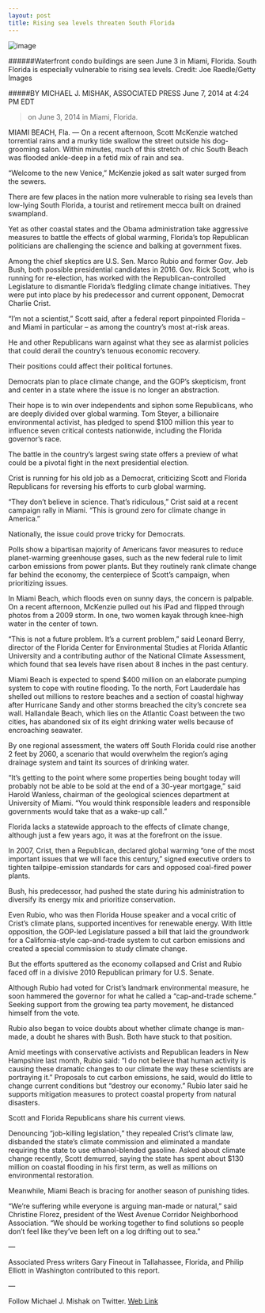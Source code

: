 ```yaml
---
layout: post
title: Rising sea levels threaten South Florida
---
```




![image](http://www.pbs.org/newshour/wp-content/uploads/2014/06/495454545-1024x631.jpg)

######Waterfront condo buildings are seen June 3 in Miami, Florida. South Florida is especially vulnerable to rising sea levels. Credit: Joe Raedle/Getty Images


#####BY MICHAEL J. MISHAK, ASSOCIATED PRESS  June 7, 2014 at 4:24 PM EDT
> on June 3, 2014 in Miami, Florida.


MIAMI BEACH, Fla. — On a recent afternoon, Scott McKenzie watched torrential rains and a murky tide swallow the street outside his dog-grooming salon. Within minutes, much of this stretch of chic South Beach was flooded ankle-deep in a fetid mix of rain and sea.

“Welcome to the new Venice,” McKenzie joked as salt water surged from the sewers.

There are few places in the nation more vulnerable to rising sea levels than low-lying South Florida, a tourist and retirement mecca built on drained swampland.

Yet as other coastal states and the Obama administration take aggressive measures to battle the effects of global warming, Florida’s top Republican politicians are challenging the science and balking at government fixes.

Among the chief skeptics are U.S. Sen. Marco Rubio and former Gov. Jeb Bush, both possible presidential candidates in 2016. Gov. Rick Scott, who is running for re-election, has worked with the Republican-controlled Legislature to dismantle Florida’s fledgling climate change initiatives. They were put into place by his predecessor and current opponent, Democrat Charlie Crist.

“I’m not a scientist,” Scott said, after a federal report pinpointed Florida – and Miami in particular – as among the country’s most at-risk areas.

He and other Republicans warn against what they see as alarmist policies that could derail the country’s tenuous economic recovery.

Their positions could affect their political fortunes.

Democrats plan to place climate change, and the GOP’s skepticism, front and center in a state where the issue is no longer an abstraction.

Their hope is to win over independents and siphon some Republicans, who are deeply divided over global warming. Tom Steyer, a billionaire environmental activist, has pledged to spend $100 million this year to influence seven critical contests nationwide, including the Florida governor’s race.

The battle in the country’s largest swing state offers a preview of what could be a pivotal fight in the next presidential election.

Crist is running for his old job as a Democrat, criticizing Scott and Florida Republicans for reversing his efforts to curb global warming.

“They don’t believe in science. That’s ridiculous,” Crist said at a recent campaign rally in Miami. “This is ground zero for climate change in America.”

Nationally, the issue could prove tricky for Democrats.

Polls show a bipartisan majority of Americans favor measures to reduce planet-warming greenhouse gases, such as the new federal rule to limit carbon emissions from power plants. But they routinely rank climate change far behind the economy, the centerpiece of Scott’s campaign, when prioritizing issues.

In Miami Beach, which floods even on sunny days, the concern is palpable. On a recent afternoon, McKenzie pulled out his iPad and flipped through photos from a 2009 storm. In one, two women kayak through knee-high water in the center of town.

“This is not a future problem. It’s a current problem,” said Leonard Berry, director of the Florida Center for Environmental Studies at Florida Atlantic University and a contributing author of the National Climate Assessment, which found that sea levels have risen about 8 inches in the past century.

Miami Beach is expected to spend $400 million on an elaborate pumping system to cope with routine flooding. To the north, Fort Lauderdale has shelled out millions to restore beaches and a section of coastal highway after Hurricane Sandy and other storms breached the city’s concrete sea wall. Hallandale Beach, which lies on the Atlantic Coast between the two cities, has abandoned six of its eight drinking water wells because of encroaching seawater.

By one regional assessment, the waters off South Florida could rise another 2 feet by 2060, a scenario that would overwhelm the region’s aging drainage system and taint its sources of drinking water.

“It’s getting to the point where some properties being bought today will probably not be able to be sold at the end of a 30-year mortgage,” said Harold Wanless, chairman of the geological sciences department at University of Miami. “You would think responsible leaders and responsible governments would take that as a wake-up call.”

Florida lacks a statewide approach to the effects of climate change, although just a few years ago, it was at the forefront on the issue.

In 2007, Crist, then a Republican, declared global warming “one of the most important issues that we will face this century,” signed executive orders to tighten tailpipe-emission standards for cars and opposed coal-fired power plants.

Bush, his predecessor, had pushed the state during his administration to diversify its energy mix and prioritize conservation.

Even Rubio, who was then Florida House speaker and a vocal critic of Crist’s climate plans, supported incentives for renewable energy. With little opposition, the GOP-led Legislature passed a bill that laid the groundwork for a California-style cap-and-trade system to cut carbon emissions and created a special commission to study climate change.

But the efforts sputtered as the economy collapsed and Crist and Rubio faced off in a divisive 2010 Republican primary for U.S. Senate.

Although Rubio had voted for Crist’s landmark environmental measure, he soon hammered the governor for what he called a “cap-and-trade scheme.” Seeking support from the growing tea party movement, he distanced himself from the vote.

Rubio also began to voice doubts about whether climate change is man-made, a doubt he shares with Bush. Both have stuck to that position.

Amid meetings with conservative activists and Republican leaders in New Hampshire last month, Rubio said: “I do not believe that human activity is causing these dramatic changes to our climate the way these scientists are portraying it.” Proposals to cut carbon emissions, he said, would do little to change current conditions but “destroy our economy.” Rubio later said he supports mitigation measures to protect coastal property from natural disasters.

Scott and Florida Republicans share his current views.

Denouncing “job-killing legislation,” they repealed Crist’s climate law, disbanded the state’s climate commission and eliminated a mandate requiring the state to use ethanol-blended gasoline. Asked about climate change recently, Scott demurred, saying the state has spent about $130 million on coastal flooding in his first term, as well as millions on environmental restoration.

Meanwhile, Miami Beach is bracing for another season of punishing tides.

“We’re suffering while everyone is arguing man-made or natural,” said Christine Florez, president of the West Avenue Corridor Neighborhood Association. “We should be working together to find solutions so people don’t feel like they’ve been left on a log drifting out to sea.”

—

Associated Press writers Gary Fineout in Tallahassee, Florida, and Philip Elliott in Washington contributed to this report.

—

Follow Michael J. Mishak on Twitter.
[Web Link]( http://www.pbs.org/newshour/rundown/south-florida-especially-vulnerable-rising-sea-levels/)
